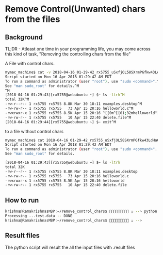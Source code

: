 # Remove Control(Unwanted) chars from the files

## Background

TL;DR - Atleast one time  in your programming life, you may come across this kind of task, "Removing the controlling chars from the file"

A File with control chars.

```bash
mymac_machine$ cat -v 2018-04-16_01-29-42_rx5755_uSxfjOL58SXrmPGfkw43LdHaOFBm0f7uDSLzQuIapl.data
Script started on Mon 16 Apr 2018 01:29:42 AM EDT
To run a command as administrator (user "root"), use "sudo <command>".^M
See "man sudo_root" for details.^M
^M
[2018-04-16 01:29:43][rx5755@webubuntu ~] $~ ls -ltrh^M
total 32K^M
-rw-r--r-- 1 rx5755 rx5755 8.8K Mar 30 18:11 examples.desktop^M
-rw-rw-r-- 1 rx5755 rx5755   73 Apr 15 20:16 helloworld.c^M
-rwxrwxr-x 1 rx5755 rx5755 8.5K Apr 15 20:16 ^[[0m^[[01;32mhelloworld^[[0m^M
-rw-rw-r-- 1 rx5755 rx5755   10 Apr 15 22:40 delete.file^M
[2018-04-16 01:29:44][rx5755@webubuntu ~] $~ exit^M
```
to a file without control chars
```bash
mymac_machine$ cat 2018-04-16_01-29-42_rx5755_uSxfjOL58SXrmPGfkw43LdHaOFBm0f7uDSLzQuIapl.data
Script started on Mon 16 Apr 2018 01:29:42 AM EDT
To run a command as administrator (user "root"), use "sudo <command>".
See "man sudo_root" for details.

[2018-04-16 01:29:43][rx5755@webubuntu ~] $~ ls -ltrh
total 32K
-rw-r--r-- 1 rx5755 rx5755 8.8K Mar 30 18:11 examples.desktop
-rw-rw-r-- 1 rx5755 rx5755   73 Apr 15 20:16 helloworld.c
-rwxrwxr-x 1 rx5755 rx5755 8.5K Apr 15 20:16 helloworld
-rw-rw-r-- 1 rx5755 rx5755   10 Apr 15 22:40 delete.file
```
## How to run
```sh
krishna@RamakrishnasMBP:~/remove_control_chars$ 💃🏏🍎🌴 ☕️ --> python remove_control_chars.py
Processing ...test.data -- DONE
krishna@RamakrishnasMBP:~/remove_control_chars$ 💃🏏🍎🌴 ☕️ -->
```

## Result files
The python script will result the all the input files with .result files
